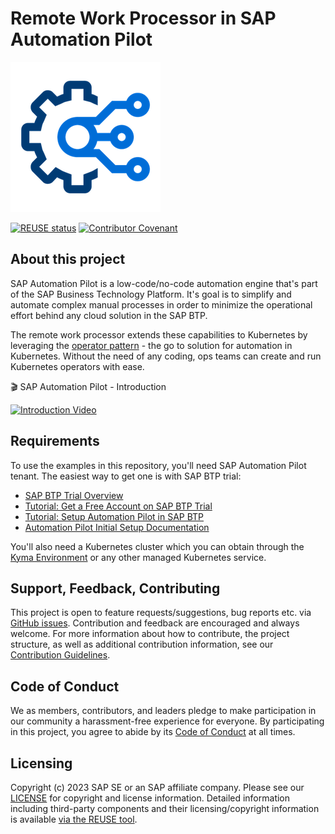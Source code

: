 # Remote Work Processor in SAP Automation Pilot

![Logo](assets/automation-pilot.png)

[![REUSE status](https://api.reuse.software/badge/github.com/SAP/remote-work-processor)](https://api.reuse.software/info/github.com/SAP/remote-work-processor)
[![Contributor Covenant](https://img.shields.io/badge/Contributor%20Covenant-2.1-4baaaa.svg)](CODE_OF_CONDUCT.md)

## About this project

SAP Automation Pilot is a low-code/no-code automation engine that's part of the SAP Business Technology Platform. It's goal is to simplify and automate complex manual processes in order to minimize the operational effort behind any cloud solution in the SAP BTP.

The remote work processor extends these capabilities to Kubernetes by leveraging the [operator pattern](https://kubernetes.io/docs/concepts/extend-kubernetes/operator/) - the go to solution for automation in Kubernetes. Without the need of any coding, ops teams can create and run Kubernetes operators with ease.

:clapper: SAP Automation Pilot - Introduction

[![Introduction Video](https://img.youtube.com/vi/BIS_OK1ZNXI/hqdefault.jpg)](https://www.youtube.com/watch?v=BIS_OK1ZNXI)

## Requirements

To use the examples in this repository, you'll need SAP Automation Pilot tenant. The easiest way to get one is with SAP BTP trial:

* [SAP BTP Trial Overview](https://www.sap.com/products/technology-platform/trial.html)
* [Tutorial: Get a Free Account on SAP BTP Trial](https://developers.sap.com/tutorials/hcp-create-trial-account.html)
* [Tutorial: Setup Automation Pilot in SAP BTP](https://blogs.sap.com/2023/01/09/setup-configuration-of-automation-pilot-in-btp-cockpit/)
* [Automation Pilot Initial Setup Documentation](https://help.sap.com/docs/automation-pilot/automation-pilot/initial-setup)

You'll also need a Kubernetes cluster which you can obtain through the [Kyma Environment](https://help.sap.com/docs/btp/sap-business-technology-platform/kyma-environment) or any other managed Kubernetes service.

## Support, Feedback, Contributing

This project is open to feature requests/suggestions, bug reports etc. via [GitHub issues](https://github.com/SAP/remote-work-processor/issues). Contribution and feedback are encouraged and always welcome. For more information about how to contribute, the project structure, as well as additional contribution information, see our [Contribution Guidelines](CONTRIBUTING.md).

## Code of Conduct

We as members, contributors, and leaders pledge to make participation in our community a harassment-free experience for everyone. By participating in this project, you agree to abide by its [Code of Conduct](CODE_OF_CONDUCT.md) at all times.

## Licensing

Copyright (c) 2023 SAP SE or an SAP affiliate company. Please see our [LICENSE](LICENSE) for copyright and license information. Detailed information including third-party components and their licensing/copyright information is available [via the REUSE tool](https://api.reuse.software/info/github.com/SAP/remote-work-processor).
